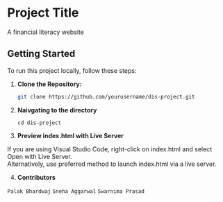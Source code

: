 # Project Title

A financial literacy website

## Getting Started

To run this project locally, follow these steps:

1. **Clone the Repository:**
   ```sh
   git clone https://github.com/yourusername/dis-project.git
2. **Naivgating to the directory**
   
   ```cd dis-project```
   
3. **Preview index.html with Live Server**

If you are using Visual Studio Code, right-click on index.html and select Open with Live Server.      
Alternatively, use preferred method to launch index.html via a live server.

4. **Contributors**

`Palak Bhardwaj`
`Sneha Aggarwal`
`Swarnima Prasad`
